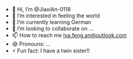 - 👋 Hi, I’m @JiaxiAn-0118
- 👀 I’m interested in feeling the world
- 🌱 I’m currently learning German
- 💞️ I’m looking to collaborate on ...
- 📫 How to reach me lya.feng.an@outlook.com
- 😄 Pronouns: ...
- ⚡ Fun fact: I have a twin sister!!

<!---
JiaxiAn-0118/JiaxiAn-0118 is a ✨ special ✨ repository because its `README.md` (this file) appears on your GitHub profile.
You can click the Preview link to take a look at your changes.
--->

